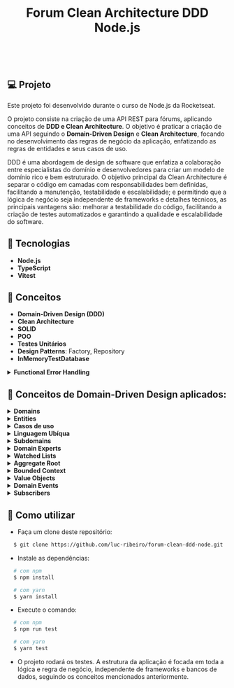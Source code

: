 <h1 align="center">
Forum Clean Architecture DDD Node.js
<br>
<br>
</h1>
<br>

## 💻 Projeto
Este projeto foi desenvolvido durante o curso de Node.js da Rocketseat.

O projeto consiste na criação de uma API REST para fórums, aplicando conceitos de **DDD e Clean Architecture**.
O objetivo é praticar a criação de uma API seguindo o **Domain-Driven Design** e **Clean Architecture**, focando no desenvolvimento das regras de negócio da aplicação, enfatizando as regras de entidades e seus casos de uso.

DDD é uma abordagem de design de software que enfatiza a colaboração entre especialistas do domínio e desenvolvedores para criar um modelo de domínio rico e bem estruturado.
O objetivo principal da Clean Architecture é separar o código em camadas com responsabilidades bem definidas, facilitando a manutenção, testabilidade e escalabilidade; e permitindo que a lógica de negócio seja independente de frameworks e detalhes técnicos,
as principais vantagens são: melhorar a testabilidade do código, facilitando a criação de testes automatizados e garantindo a qualidade e escalabilidade do software.

## 🚀 Tecnologias

- **Node.js** 
- **TypeScript**
- **Vitest**

## :pencil: Conceitos

- **Domain-Driven Design (DDD)**
- **Clean Architecture**
- **SOLID**
- **POO**
- **Testes Unitários**
- **Design Patterns**: Factory, Repository
- **InMemoryTestDatabase**
<details>
<summary><strong>Functional Error Handling</strong></summary>

##### Definição
Utiliza-se funções para especificar se uma operação resultou em erro ou sucesso, sendo representado por “tuplas”.
É importante para permitir que o erro seja capturado e tratado de forma adequada em diferentes partes da aplicação.
É possível identificar um resultado de sucesso através do método ```isRight``` ou ```isLeft``` presente quando o tipo é ```Either```.

</details>

## :pencil: Conceitos de Domain-Driven Design aplicados:

<details>
<summary><strong>Domains</strong></summary>

##### Definição
O domínio (domain) refere-se a um conjunto de conceitos, regras, processos e comportamentos que são fundamentais para um determinado negócio ou aplicação.
É a área de conhecimento que descreve e organiza todo o conhecimento e entendimento necessário para desenvolver um software que atenda às necessidades do negócio ou aplicação.

O domínio é a base do DDD e é a partir dele que os modelos de negócio são construídos. Ele é composto por um conjunto de entidades, agregados, serviços e eventos que representam conceitos fundamentais do negócio. 
O conhecimento do domínio é essencial para que os desenvolvedores possam entender as necessidades do negócio e construir um software que atenda a essas necessidades de forma eficiente e eficaz.

Além disso, o DDD enfatiza a importância da comunicação clara e constante entre os desenvolvedores e os especialistas do domínio (conhecidos como especialistas do domínio ou domain experts), 
para que o conhecimento do domínio possa ser compartilhado e incorporado ao processo de desenvolvimento de software.

</details>

<details>
<summary><strong>Entities</strong></summary>

##### Definição
As entidades (entities) são objetos de domínio que representam conceitos importantes do negócio. Elas são responsáveis por encapsular o estado e o comportamento relacionado a esses conceitos, e são fundamentais para a modelagem do domínio.

Uma entidade é caracterizada por ter uma identidade única e constante, que a diferencia de outras entidades do mesmo tipo.

Elas são importantes para o DDD porque elas representam as principais abstrações do domínio, e a sua correta modelagem ajuda a garantir que o software reflita de forma precisa as regras e o comportamento do negócio. 
Além disso, as entidades costumam ser o ponto de entrada para outras operações do sistema, como validações, cálculos e regras de negócio específicas.

##### Como representar o relacionamento entre entidades
Por meio de IDs relacionados entre as entidades, mesmo que a estrutura do banco de dados seja diferente.

##### Métodos Acessores (```Getters``` e ```Setters```)
Os ```accessors``` servem como portas de entrada e saída da entidade, possibilitando validações e manipulações dos dados.
É importante criar ```setters``` somente quando necessário, para proteger as propriedades da classe e evitar alterações indesejadas.

</details>

<details>
<summary><strong>Casos de uso</strong></summary>

##### Definição
Os casos de uso (use cases) são uma técnica para descrever os requisitos funcionais de um sistema. Eles descrevem uma interação específica entre o usuário e o sistema, mostrando quais ações o usuário realiza e como o sistema responde a essas ações.

Eles são uma parte importante do processo de desenvolvimento de software, pois ajudam a definir os requisitos do sistema e a garantir que ele atenda às necessidades dos usuários finais.

</details>

<details>
<summary><strong>Linguagem Ubíqua</strong></summary>

##### Definição
A linguagem ubíqua (ubiquitous language) é uma técnica que consiste em usar uma linguagem comum, compreensível tanto para desenvolvedores quanto para especialistas do domínio, para descrever e entender os conceitos e processos do domínio em questão.

Ela é importante porque ajuda a alinhar a comunicação entre os membros da equipe de desenvolvimento e os especialistas do domínio. Usando uma linguagem comum, todos os envolvidos no projeto podem ter uma compreensão compartilhada dos termos e conceitos-chave do domínio, 
facilitando o desenvolvimento de um software que atenda às necessidades do negócio.

Além disso, ela deve ser incorporada no código-fonte do software e em documentos relacionados, como diagramas e documentação técnica, para garantir que todos os envolvidos usem a mesma terminologia. 
Dessa forma, a linguagem ubíqua ajuda a garantir que o software seja construído para atender às necessidades do negócio e que todos os envolvidos no projeto estejam na mesma página.

##### Importância
Facilita a comunicação entre todos os envolvidos no desenvolvimento, garantindo que todos entendam os conceitos de domínio da mesma forma.

</details>

<details>
<summary><strong>Subdomains</strong></summary>

##### Vantagem

A principal vantagem de separar os subdomínios em uma aplicação (mesmo que ela seja um monólito) é que isso permite a implantação independente de cada subdomínio.
E é importante ter uma estrutura de comunicação entre subdomínios para garantir a independência dos subdomínios.

</details>

<details>
<summary><strong>Domain Experts</strong></summary>

##### Definição
Profissionais que possuem profundo conhecimento sobre o domínio do problema a ser resolvido pelo software.

</details>

<details>
<summary><strong>Watched Lists</strong></summary>

##### Definição
A "Watched List" é uma lista que permite adicionar ou remover itens sem a necessidade de manipular informações específicas de cada item. 
O propósito de utilizá-la é facilitar a manipulação de informações de listas durante operações de edição, identificando quais itens foram adicionados, 
editados ou removidos, de forma a otimizar as operações de atualização no banco de dados.

##### Exemplo
Suponha que temos uma WatchedList de números criada com os itens 1, 2, e 3. Se utilizarmos o método `update([1, 3, 5])`, quais são os itens removidos e os itens adicionados?

<strong>Resposta:</strong> Removidos: 2; Adicionados: 5.

</details>

<details>
<summary><strong>Aggregate Root</strong></summary>

##### Definição
É uma entidade principal que agrupa outras entidades relacionadas e é tratada como uma unidade durante operações de criação, atualização e remoção.

Um agregado (aggregate) é um conjunto de objetos de domínio que são tratados como uma unidade coesa. Eles são usados para delimitar transações consistentes de mudança de estado dentro do domínio.

Um agregado tem uma raiz de agregado (aggregate root), que é uma única entidade que é responsável por garantir a consistência do agregado como um todo. A raiz do agregado é a única entidade que pode ser referenciada de fora do agregado. 
Todas as outras entidades dentro do agregado só podem ser acessadas através da raiz do agregado.

O uso deles é uma das principais técnicas para gerenciar a complexidade em sistemas de software baseados em DDD. Ao definir os limites do agregado, é possível criar um modelo de domínio mais claro e focado, 
com transações e responsabilidades bem definidas para cada objeto no agregado.

</details>

<details>
<summary><strong>Bounded Context</strong></summary>

##### Definição
Bounded Context (contexto delimitado / subdomínio) é uma técnica para definir limites explícitos em torno de um conjunto de modelos de domínio. Cada Bounded Context é uma fronteira lógica que separa um modelo de domínio específico, com suas próprias regras, 
termos e limites, de outros modelos de domínio dentro do mesmo sistema.

Um Bounded Context pode ser visto como um subdomínio ou um setor de um sistema maior, onde as interações entre os objetos de domínio são altamente relacionadas. 
Dentro de um Bounded Context, as regras de negócio podem ser diferentes e podem ter nomes de entidades ou conceitos com significados distintos em outros contextos.

</details>

<details>
<summary><strong>Value Objects</strong></summary>

##### Definição
É uma propriedade da entidade que possui regras próprias, como formatação e validação.

Um Value Object (objeto de valor) é uma classe que representa um valor que é importante para o domínio, mas que não possui identidade própria. 
Em outras palavras, um Value Object é um objeto que é definido pelos seus atributos, em vez de ser definido por uma identidade exclusiva.

Por exemplo, em um sistema de compras online, um Endereço pode ser modelado como um Value Object, pois não é importante manter um identificador único para cada endereço, mas sim os seus atributos, como rua, número, bairro, cidade, estado e CEP. 
Do ponto de vista do negócio, o endereço é apenas uma informação que precisa ser armazenada e consultada, não sendo uma entidade que precisa ser rastreada ou gerenciada.

Porém, é importante lembrar que nem todos os objetos sem identidade são necessariamente Value Objects. A decisão de modelar um objeto como um Value Object depende do contexto do domínio e da análise dos especialistas do negócio e da equipe de desenvolvimento.

</details>

<details>
<summary><strong>Domain Events</strong></summary>

##### Definição
Um evento de domínio (domain event) é uma notificação assíncrona que indica que algo importante aconteceu no domínio do sistema. 
Ele representa um fato ocorrido dentro do sistema que pode ser interessante para outras partes do sistema e pode ser usado para tomar decisões ou gerar novas ações.

Por exemplo, em um sistema de comércio eletrônico, um evento de domínio pode ser gerado quando uma nova compra é realizada com sucesso. 
Esse evento pode conter informações como o identificador da compra, o valor total, o endereço de entrega, entre outras informações relevantes para o domínio.

Eventos de domínio são importantes porque permitem que diferentes partes do sistema sejam notificadas e atualizadas quando ocorrem mudanças importantes no domínio. 
Eles também permitem que o sistema seja projetado de forma mais modular e escalável, pois diferentes partes do sistema podem ser projetadas para reagir a diferentes tipos de eventos, de forma independente.

</details>

<details>
<summary><strong>Subscribers</strong></summary>

##### Definição
São assinantes que reagem a eventos de domínio específicos.

</details>

## :page_facing_up: Como utilizar

- Faça um clone deste repositório:

```sh
  $ git clone https://github.com/luc-ribeiro/forum-clean-ddd-node.git
```

- Instale as dependências:

```sh
  # com npm
  $ npm install

  # com yarn
  $ yarn install
```

- Execute o comando:

```sh
  # com npm
  $ npm run test

  # com yarn
  $ yarn test
```

- O projeto rodará os testes. A estrutura da aplicação é focada em toda a lógica e regra de negócio, independente de frameworks e bancos de dados, seguindo os conceitos mencionados anteriormente.
